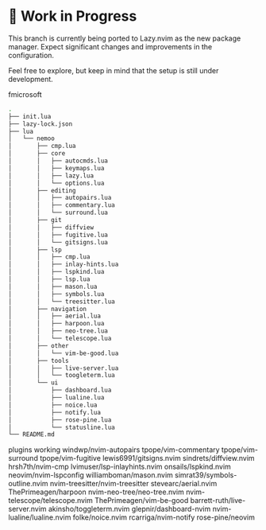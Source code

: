 #  🚧 Work in Progress

This branch is currently being ported to Lazy.nvim as the new package manager. Expect significant changes and improvements in the configuration.

Feel free to explore, but keep in mind that the setup is still under development.

fmicrosoft

``` bash
.
├── init.lua
├── lazy-lock.json
├── lua
│   └── nemoo
│       ├── cmp.lua
│       ├── core
│       │   ├── autocmds.lua
│       │   ├── keymaps.lua
│       │   ├── lazy.lua
│       │   └── options.lua
│       ├── editing
│       │   ├── autopairs.lua
│       │   ├── commentary.lua
│       │   └── surround.lua
│       ├── git
│       │   ├── diffview
│       │   ├── fugitive.lua
│       │   └── gitsigns.lua
│       ├── lsp
│       │   ├── cmp.lua
│       │   ├── inlay-hints.lua
│       │   ├── lspkind.lua
│       │   ├── lsp.lua
│       │   ├── mason.lua
│       │   ├── symbols.lua
│       │   └── treesitter.lua
│       ├── navigation
│       │   ├── aerial.lua
│       │   ├── harpoon.lua
│       │   ├── neo-tree.lua
│       │   └── telescope.lua
│       ├── other
│       │   └── vim-be-good.lua
│       ├── tools
│       │   ├── live-server.lua
│       │   └── toogleterm.lua
│       └── ui
│           ├── dashboard.lua
│           ├── lualine.lua
│           ├── noice.lua
│           ├── notify.lua
│           ├── rose-pine.lua
│           └── statusline.lua
└── README.md
```

plugins working 
windwp/nvim-autopairs
tpope/vim-commentary
tpope/vim-surround
tpope/vim-fugitive
lewis6991/gitsigns.nvim
sindrets/diffview.nvim
hrsh7th/nvim-cmp
lvimuser/lsp-inlayhints.nvim
onsails/lspkind.nvim
neovim/nvim-lspconfig
williamboman/mason.nvim
simrat39/symbols-outline.nvim
nvim-treesitter/nvim-treesitter
stevearc/aerial.nvim
ThePrimeagen/harpoon
nvim-neo-tree/neo-tree.nvim
nvim-telescope/telescope.nvim
ThePrimeagen/vim-be-good
barrett-ruth/live-server.nvim
akinsho/toggleterm.nvim
glepnir/dashboard-nvim
nvim-lualine/lualine.nvim
folke/noice.nvim
rcarriga/nvim-notify
rose-pine/neovim
